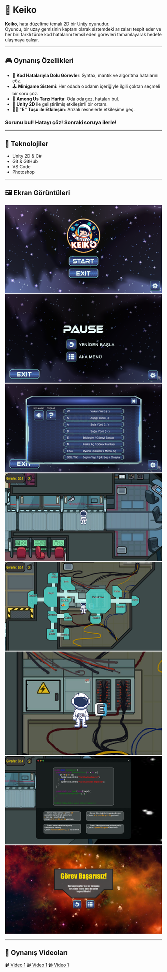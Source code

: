 # 🚀 Keiko

**Keiko**, hata düzeltme temalı 2D bir Unity oyunudur.  
Oyuncu, bir uzay gemisinin kaptanı olarak sistemdeki arızaları tespit eder ve her biri farklı türde kod hatalarını temsil eden görevleri tamamlayarak hedefe ulaşmaya çalışır.

---

## 🎮 Oynanış Özellikleri

- 🧠 **Kod Hatalarıyla Dolu Görevler**: Syntax, mantık ve algoritma hatalarını çöz.
- 🕹️ **Minigame Sistemi**: Her odada o odanın içeriğiyle ilgili çoktan seçmeli bir soru çöz.
- 🧭 **Among Us Tarzı Harita**: Oda oda gez, hataları bul.
- 🔧 **Unity 2D** ile geliştirilmiş etkileşimli bir ortam.
- 👨‍🚀 **"E" Tuşu ile Etkileşim**: Arızalı nesnelerle etkileşime geç.
### Sorunu bul! Hatayı çöz! Sonraki soruya ilerle!
---

## 🧩 Teknolojiler

- Unity 2D & C#
- Git & GitHub
- VS Code
- Photoshop

---

## 🖼️ Ekran Görüntüleri

![Ekran Görüntüsü](Docs/1_MainMenu.png)
![Ekran Görüntüsü](Docs/2_PauseMenu.png)
![Ekran Görüntüsü](Docs/3_Settings.png)
![Ekran Görüntüsü](Docs/4_Ingame.png)
![Ekran Görüntüsü](Docs/5_Map.png)
![Ekran Görüntüsü](Docs/6_Intreact.png)
![Ekran Görüntüsü](Docs/7_MinigameScreen.png)
![Ekran Görüntüsü](Docs/8_Failed.png)

---

## 🎥 Oynanış Videoları
[📹 Video 1](Docs/InGameVideo.mkv)
[📹 Video 1](Docs/FailedVideo.mkv)
[📹 Video 1](Docs/FinalVideo.mkv)